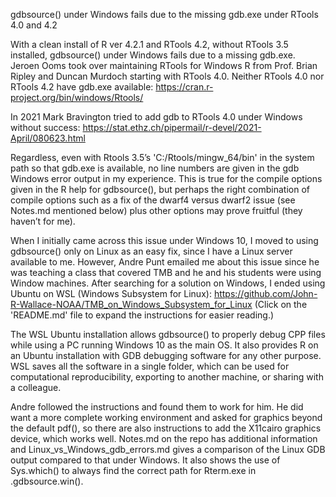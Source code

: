 gdbsource() under Windows fails due to the missing gdb.exe under RTools 4.0 and 4.2

With a clean install of R ver 4.2.1 and RTools 4.2, without RTools 3.5 installed, gdbsource() under Windows fails due to a missing gdb.exe.
Jeroen Ooms took over maintaining RTools for Windows R from Prof. Brian Ripley and Duncan Murdoch starting with RTools 4.0.
Neither RTools 4.0 nor RTools 4.2 have gdb.exe available: https://cran.r-project.org/bin/windows/Rtools/  

In 2021 Mark Bravington tried to add gdb to RTools 4.0 under Windows without success: https://stat.ethz.ch/pipermail/r-devel/2021-April/080623.html 
	
Regardless, even with Rtools 3.5’s  'C:/Rtools/mingw_64/bin' in the system path so that gdb.exe is available, no line numbers are given in the gdb Windows error output in my experience. This is true for the compile options given in the R help for gdbsource(), but perhaps the right combination of compile options such as a fix of the dwarf4 versus dwarf2 issue (see Notes.md mentioned below) plus other options may prove fruitful (they haven’t for me).

When I initially came across this issue under Windows 10, I moved to using gdbsource() only on Linux as an easy fix, since I have a Linux server available to me. However, Andre Punt emailed me about this issue since he was teaching a class that covered TMB and he and his students were using Window machines. After searching for a solution on Windows, I ended using Ubuntu on WSL (Windows Subsystem for Linux): 
https://github.com/John-R-Wallace-NOAA/TMB_on_Windows_Subsystem_for_Linux 
(Click on the 'README.md' file to expand the instructions for easier reading.)

The WSL Ubuntu installation allows gdbsource() to properly debug CPP files while using a PC running Windows 10 as the main OS. It also provides R on an Ubuntu installation with GDB debugging software for any other purpose. WSL saves all the software in a single folder, which can be used for computational reproducibility, exporting to another machine, or sharing with a colleague.

Andre followed the instructions and found them to work for him.  He did want a more complete working environment and asked for graphics beyond the default pdf(), so there are also instructions to add the  X11cairo graphics device, which works well.
Notes.md on the repo has additional information and Linux_vs_Windows_gdb_errors.md gives a comparison of the Linux GDB output compared to that under Windows. It also shows the use of Sys.which() to always find the correct path for Rterm.exe in .gdbsource.win(). 

